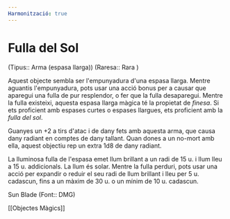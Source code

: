 ```yaml
---
Harmonització: true
---
```

# Fulla del Sol

(Tipus:: Arma (espasa llarga)) (Raresa:: Rara )

Aquest objecte sembla ser l'empunyadura d'una espasa llarga. Mentre aguantis l'empunyadura, pots usar una acció bonus per a causar que aparegui una fulla de pur resplendor, o fer que la fulla desaparegui. Mentre la fulla existeixi, aquesta espasa llarga màgica té la propietat de *finesa*. Si ets proficient amb espases curtes o espases llargues, ets proficient amb la *fulla del sol*.

Guanyes un +2 a tirs d'atac i de dany fets amb aquesta arma, que causa dany radiant en comptes de dany tallant. Quan dones a un no-mort amb ella, aquest objectiu rep un extra 1d8 de dany radiant.

La lluminosa fulla de l'espasa emet llum brillant a un radi de 15 u. i llum lleu a 15 u. addicionals. La llum és solar. Mentre la fulla perduri, pots usar una acció per expandir o reduir el seu radi de llum brillant i lleu per 5 u. cadascun, fins a un màxim de 30 u. o un mínim de 10 u. cadascun.

Sun Blade (Font:: DMG)

[[Objectes Màgics]]